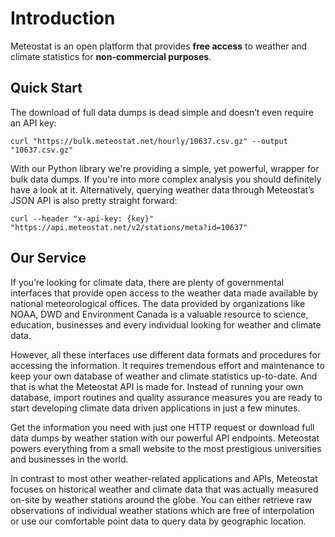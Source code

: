# Introduction

Meteostat is an open platform that provides **free access** to weather and climate statistics for **non-commercial purposes**.

## Quick Start

The download of full data dumps is dead simple and doesn’t even require an API key:

```
curl "https://bulk.meteostat.net/hourly/10637.csv.gz" --output "10637.csv.gz"
```

With our Python library we're providing a simple, yet powerful, wrapper for bulk data dumps. If you're into more complex analysis you should definitely have a look at it. Alternatively, querying weather data through Meteostat’s JSON API is also pretty straight forward:

```
curl --header "x-api-key: {key}" "https://api.meteostat.net/v2/stations/meta?id=10637"
```

## Our Service

If you’re looking for climate data, there are plenty of governmental interfaces that provide open access to the weather data made available by national meteorological offices. The data provided by organizations like NOAA, DWD and Environment Canada is a valuable resource to science, education, businesses and every individual looking for weather and climate data.

However, all these interfaces use different data formats and procedures for accessing the information. It requires tremendous effort and maintenance to keep your own database of weather and climate statistics up-to-date. And that is what the Meteostat API is made for. Instead of running your own database, import routines and quality assurance measures you are ready to start developing climate data driven applications in just a few minutes.

Get the information you need with just one HTTP request or download full data dumps by weather station with our powerful API endpoints. Meteostat powers everything from a small website to the most prestigious universities and businesses in the world.

In contrast to most other weather-related applications and APIs, Meteostat focuses on historical weather and climate data that was actually measured on-site by weather stations around the globe. You can either retrieve raw observations of individual weather stations which are free of interpolation or use our comfortable point data to query data by geographic location.
